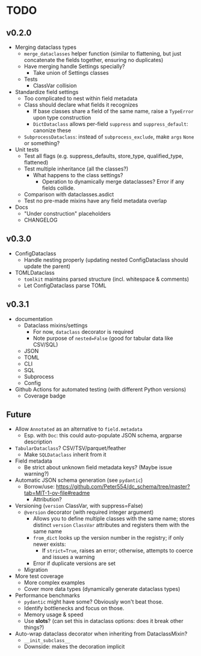 # TODO

## v0.2.0

- Merging dataclass types
  - `merge_dataclasses` helper function (similar to flattening, but just concatenate the fields together, ensuring no duplicates)
  - Have merging handle Settings specially?
    - Take union of Settings classes
  - Tests
    - ClassVar collision
- Standardize field settings
  - Too complicated to nest within field metadata
  - Class should declare what fields it recognizes
    - If base classes share a field of the same name, raise a `TypeError` upon type construction
    - `DictDataclass` allows per-field `suppress` and `suppress_default`: canonize these
  - `SubprocessDataclass`: instead of `subprocess_exclude`, make `args` `None` or something?
- Unit tests
  - Test all flags (e.g. suppress_defaults, store_type, qualified_type, flattened)
  - Test multiple inheritance (all the classes?)
    - What happens to the class settings?
      - Operation to dynamically merge dataclasses? Error if any fields collide.
  - Comparison with dataclasses.asdict
  - Test no pre-made mixins have any field metadata overlap
- Docs
  - "Under construction" placeholders
  - CHANGELOG

## v0.3.0

- ConfigDataclass
  - Handle nesting properly (updating nested ConfigDataclass should update the parent)
- TOMLDataclass
  - `tomlkit` maintains parsed structure (incl. whitespace & comments)
  - Let ConfigDataclass parse TOML

## v0.3.1

- documentation
  - Dataclass mixins/settings
    - For now, `dataclass` decorator is required
    - Note purpose of `nested=False` (good for tabular data like CSV/SQL)
  - JSON
  - TOML
  - CLI
  - SQL
  - Subprocess
  - Config
- Github Actions for automated testing (with different Python versions)
  - Coverage badge

## Future

- Allow `Annotated` as an alternative to `field.metadata`
  - Esp. with `Doc`: this could auto-populate JSON schema, argparse description
- `TabularDataclass`? CSV/TSV/parquet/feather
  - Make `SQLDataclass` inherit from it
- Field metadata
  - Be strict about unknown field metadata keys? (Maybe issue warning?)
- Automatic JSON schema generation (see `pydantic`)
  - Borrow/use: https://github.com/Peter554/dc_schema/tree/master?tab=MIT-1-ov-file#readme
    - Attribution?
- Versioning (`version` ClassVar, with suppress=False)
  - `@version` decorator (with required integer argument)
    - Allows you to define multiple classes with the same name; stores distinct `version` `ClassVar` attributes and registers them with the same name
    - `from_dict` looks up the version number in the registry; if only newer exists:
      - If `strict=True`, raises an error; otherwise, attempts to coerce and issues a warning
    - Error if duplicate versions are set
  - Migration
- More test coverage
  - More complex examples
  - Cover more data types (dynamically generate dataclass types)
- Performance benchmarks
  - `pydantic` might have some? Obviously won't beat those.
  - Identify bottlenecks and focus on those.
  - Memory usage & speed
  - Use __slots__? (can set this in dataclass options: does it break other things?)
- Auto-wrap dataclass decorator when inheriting from DataclassMixin?
  - `__init_subclass__`
  - Downside: makes the decoration implicit
